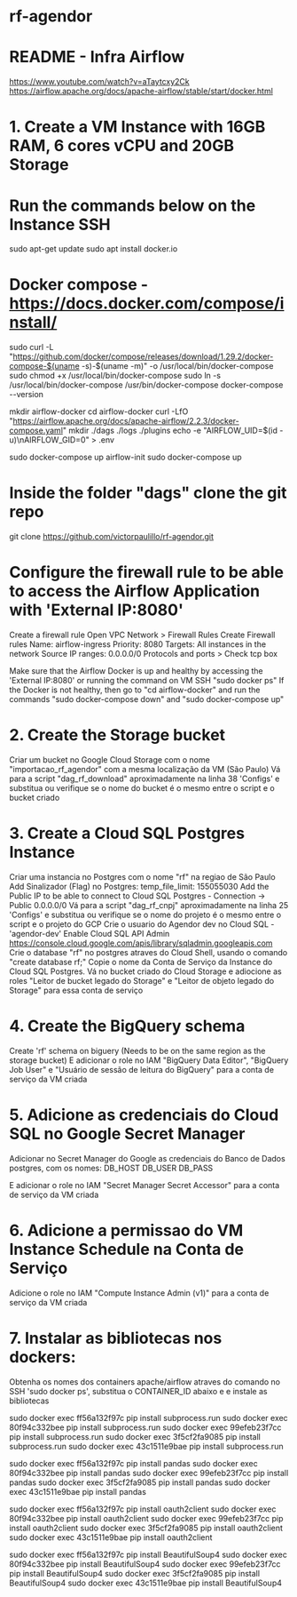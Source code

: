 # rf-agendor

# README - Infra Airflow

https://www.youtube.com/watch?v=aTaytcxy2Ck
https://airflow.apache.org/docs/apache-airflow/stable/start/docker.html

# 1. Create a VM Instance with 16GB RAM, 6 cores vCPU and 20GB Storage
# Run the commands below on the Instance SSH
sudo apt-get update
sudo apt install docker.io

# Docker compose - https://docs.docker.com/compose/install/
sudo curl -L "https://github.com/docker/compose/releases/download/1.29.2/docker-compose-$(uname -s)-$(uname -m)" -o /usr/local/bin/docker-compose
sudo chmod +x /usr/local/bin/docker-compose
sudo ln -s /usr/local/bin/docker-compose /usr/bin/docker-compose
docker-compose --version

mkdir airflow-docker
cd airflow-docker
curl -LfO "https://airflow.apache.org/docs/apache-airflow/2.2.3/docker-compose.yaml"
mkdir ./dags ./logs ./plugins
echo -e "AIRFLOW_UID=$(id -u)\nAIRFLOW_GID=0" > .env

sudo docker-compose up airflow-init
sudo docker-compose up
# Inside the folder "dags" clone the git repo
git clone https://github.com/victorpaulillo/rf-agendor.git


# Configure the firewall rule to be able to access the Airflow Application with 'External IP:8080'
Create a firewall rule Open VPC Network > Firewall Rules Create Firewall rules 
Name: airflow-ingress 
Priority: 8080 
Targets: All instances in the network 
Source IP ranges: 0.0.0.0/0 
Protocols and ports > Check tcp box

Make sure that the Airflow Docker is up and healthy by accessing the 'External IP:8080' or running the command on VM SSH "sudo docker ps"
If the Docker is not healthy, then go to "cd airflow-docker" and run the commands "sudo docker-compose down" and "sudo docker-compose up"

# 2. Create the Storage bucket
Criar um bucket no Google Cloud Storage com o nome "importacao_rf_agendor" com a mesma localização da VM (São Paulo)
Vá para a script "dag_rf_download" aproximadamente na linha 38 'Configs' e substitua ou verifique se o nome do bucket é o mesmo entre o script e o bucket criado


# 3. Create a Cloud SQL Postgres Instance
Criar uma instancia no Postgres com o nome "rf" na regiao de São Paulo
    Add Sinalizador (Flag) no Postgres: temp_file_limit: 155055030
    Add the Public IP to be able to connect to Cloud SQL Postgres - Connection -> Public 0.0.0.0/0
Vá para a script "dag_rf_cnpj" aproximadamente na linha 25 'Configs' e substitua ou verifique se o nome do projeto é o mesmo entre o script e o projeto do GCP
Crie o usuario do Agendor dev no Cloud SQL - 'agendor-dev'
Enable Cloud SQL API Admin https://console.cloud.google.com/apis/library/sqladmin.googleapis.com
Crie o database "rf" no postgres atraves do Cloud Shell, usando o comando "create database rf;"
Copie o nome da Conta de Serviço da Instance do Cloud SQL Postgres. Vá no bucket criado do Cloud Storage e adiocione as roles "Leitor de bucket legado do Storage" e "Leitor de objeto legado do Storage" para essa conta de serviço


# 4. Create the BigQuery schema
Create 'rf' schema on biguery (Needs to be on the same region as the storage bucket)
E adicionar o role no IAM "BigQuery Data Editor", "BigQuery Job User" e "Usuário de sessão de leitura do BigQuery" para a conta de serviço da VM criada


# 5. Adicione as credenciais do Cloud SQL no Google Secret Manager
Adicionar no Secret Manager do Google as credenciais do Banco de Dados postgres, com os nomes:
DB_HOST
DB_USER
DB_PASS

E adicionar o role no IAM "Secret Manager Secret Accessor" para a conta de serviço da VM criada

# 6. Adicione a permissao do VM Instance Schedule na Conta de Serviço
Adicione o role no IAM "Compute Instance Admin (v1)" para a conta de serviço da VM criada


# 7. Instalar as bibliotecas nos dockers:
Obtenha os nomes dos containers apache/airflow atraves do comando no SSH 'sudo docker ps', substitua o CONTAINER_ID abaixo e e instale as bibliotecas

sudo docker exec ff56a132f97c                         pip install subprocess.run
sudo docker exec 80f94c332bee                         pip install subprocess.run
sudo docker exec 99efeb23f7cc                         pip install subprocess.run
sudo docker exec 3f5cf2fa9085                         pip install subprocess.run
sudo docker exec 43c1511e9bae                         pip install subprocess.run

sudo docker exec ff56a132f97c                         pip install pandas
sudo docker exec 80f94c332bee                         pip install pandas
sudo docker exec 99efeb23f7cc                         pip install pandas
sudo docker exec 3f5cf2fa9085                         pip install pandas
sudo docker exec 43c1511e9bae                         pip install pandas

sudo docker exec ff56a132f97c                         pip install oauth2client
sudo docker exec 80f94c332bee                         pip install oauth2client
sudo docker exec 99efeb23f7cc                         pip install oauth2client
sudo docker exec 3f5cf2fa9085                         pip install oauth2client
sudo docker exec 43c1511e9bae                         pip install oauth2client

sudo docker exec ff56a132f97c                         pip install BeautifulSoup4
sudo docker exec 80f94c332bee                         pip install BeautifulSoup4
sudo docker exec 99efeb23f7cc                         pip install BeautifulSoup4
sudo docker exec 3f5cf2fa9085                         pip install BeautifulSoup4
sudo docker exec 43c1511e9bae                         pip install BeautifulSoup4


